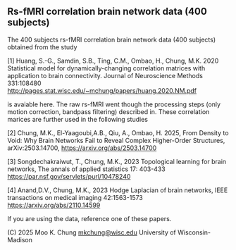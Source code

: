 ## Rs-fMRI correlation brain network data (400 subjects)

The 400 subjects rs-fMRI correlation brain network data (400 subjects) obtained from the study

[1] Huang, S.-G., Samdin, S.B., Ting, C.M., Ombao, H., Chung, M.K. 2020
Statistical model for dynamically-changing correlation matrices 
with application to brain connectivity. Journal of Neuroscience Methods 331:108480
http://pages.stat.wisc.edu/~mchung/papers/huang.2020.NM.pdf

is avaiable here. The raw rs-fMRI went though the processing steps (only motion correction, bandpass filtering) described in.
These correlation marices are further used in the following studies

[2] Chung, M.K., El-Yaagoubi,A.B., Qiu, A., Ombao, H. 2025, From Density to Void: Why Brain Networks Fail to Reveal Complex Higher-Order 
Structures, arXiv:2503.14700, https://arxiv.org/abs/2503.14700

[3] Songdechakraiwut, T., Chung, M.K., 2023 Topological learning for brain networks, The annals of applied statistics 17: 403-433
https://par.nsf.gov/servlets/purl/10478240

[4] Anand,D.V., Chung, M.K., 2023 Hodge Laplacian of brain networks, IEEE transactions on medical imaging 42:1563-1573
https://arxiv.org/abs/2110.14599

If you are using the data, reference one of these papers.

(C) 2025 Moo K. Chung  mkchung@wisc.edu
    University of Wisconsin-Madison
     

